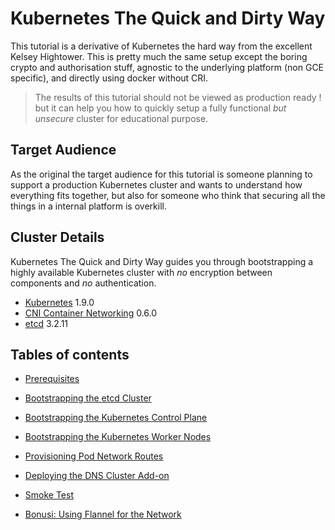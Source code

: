
# Kubernetes The Quick and Dirty Way

This tutorial is a derivative of Kubernetes the hard way from the excellent Kelsey Hightower. This is pretty much the same setup except the boring crypto and authorisation stuff, agnostic to the underlying platform (non GCE specific), and directly using docker without CRI.

> The results of this tutorial should not be viewed as production ready ! but it can help you how to quickly setup a fully functional *but unsecure* cluster for educational purpose.

## Target Audience

As the original the target audience for this tutorial is someone planning to support a production Kubernetes cluster and wants to understand how everything fits together, but also for someone who think that securing all the things in a internal platform is overkill.

## Cluster Details

Kubernetes The Quick and Dirty Way guides you through bootstrapping a highly available Kubernetes cluster with *no* encryption between components and *no* authentication.

* [Kubernetes](https://github.com/kubernetes/kubernetes) 1.9.0
* [CNI Container Networking](https://github.com/containernetworking/cni) 0.6.0
* [etcd](https://github.com/coreos/etcd) 3.2.11

## Tables of contents

* [Prerequisites](docs/01-prerequisites.md)
* [Bootstrapping the etcd Cluster](docs/02-bootstrapping-etcd.md)
* [Bootstrapping the Kubernetes Control Plane](docs/03-bootstrapping-kubernetes-controllers.md)
* [Bootstrapping the Kubernetes Worker Nodes](docs/04-bootstrapping-kubernetes-workers.md)
* [Provisioning Pod Network Routes](docs/05-pod-network-routes.md)
* [Deploying the DNS Cluster Add-on](docs/06-dns-addon.md)
* [Smoke Test](docs/07-smoke-test.md)

* [Bonusi: Using Flannel for the Network](docs/08-xtra-pod-network-flannel.md)
